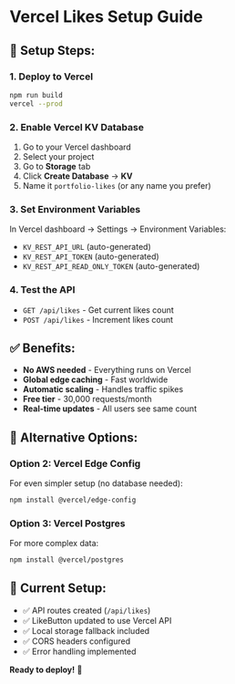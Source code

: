 # Vercel Likes Setup Guide

## 🚀 **Setup Steps:**

### 1. **Deploy to Vercel**
```bash
npm run build
vercel --prod
```

### 2. **Enable Vercel KV Database**
1. Go to your Vercel dashboard
2. Select your project
3. Go to **Storage** tab
4. Click **Create Database** → **KV**
5. Name it `portfolio-likes` (or any name you prefer)

### 3. **Set Environment Variables**
In Vercel dashboard → Settings → Environment Variables:
- `KV_REST_API_URL` (auto-generated)
- `KV_REST_API_TOKEN` (auto-generated)
- `KV_REST_API_READ_ONLY_TOKEN` (auto-generated)

### 4. **Test the API**
- `GET /api/likes` - Get current likes count
- `POST /api/likes` - Increment likes count

## ✅ **Benefits:**
- **No AWS needed** - Everything runs on Vercel
- **Global edge caching** - Fast worldwide
- **Automatic scaling** - Handles traffic spikes
- **Free tier** - 30,000 requests/month
- **Real-time updates** - All users see same count

## 🔧 **Alternative Options:**

### Option 2: Vercel Edge Config
For even simpler setup (no database needed):
```bash
npm install @vercel/edge-config
```

### Option 3: Vercel Postgres
For more complex data:
```bash
npm install @vercel/postgres
```

## 🎯 **Current Setup:**
- ✅ API routes created (`/api/likes`)
- ✅ LikeButton updated to use Vercel API
- ✅ Local storage fallback included
- ✅ CORS headers configured
- ✅ Error handling implemented

**Ready to deploy!** 🚀
